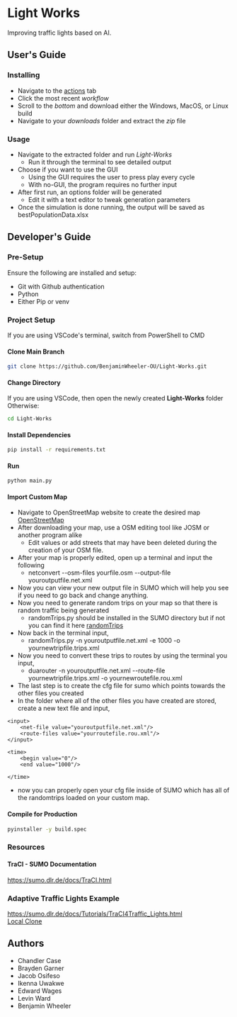 # Light Works

Improving traffic lights based on AI.

## User's Guide

### Installing
* Navigate to the [actions](https://github.com/BenjaminWheeler-OU/Light-Works/actions/) tab
* Click the most recent *workflow*
* Scroll to the *bottom* and download either the Windows, MacOS, or Linux build
* Navigate to your *downloads* folder and extract the *zip* file

### Usage
* Navigate to the extracted folder and run *Light-Works*
    * Run it through the terminal to see detailed output
* Choose if you want to use the GUI
    * Using the GUI requires the user to press play every cycle
    * With no-GUI, the program requires no further input
* After first run, an options folder will be generated
    * Edit it with a text editor to tweak generation parameters
* Once the simulation is done running, the output will be saved as bestPopulationData.xlsx

## Developer's Guide

### Pre-Setup
Ensure the following are installed and setup: 
* Git with Github authentication
* Python
* Either Pip or venv

### Project Setup
If you are using VSCode's terminal, switch from PowerShell to CMD

#### Clone Main Branch
```sh
git clone https://github.com/BenjaminWheeler-OU/Light-Works.git
```

#### Change Directory
If you are using VSCode, then open the newly created **Light-Works** folder  
Otherwise:
```sh
cd Light-Works
```

#### Install Dependencies
```sh
pip install -r requirements.txt
```

#### Run
```sh
python main.py
```
#### Import Custom Map
* Navigate to OpenStreetMap website to create the desired map [OpenStreetMap](https://www.openstreetmap.org)
* After downloading your map, use a OSM editing tool like JOSM or another program alike
    * Edit values or add streets that may have been deleted during the creation of your OSM file.
* After your map is properly edited, open up a terminal and input the following
    * netconvert --osm-files yourfile.osm --output-file youroutputfile.net.xml
* Now you can view your new output file in SUMO which will help you see if you need to go back and change anything.
* Now you need to generate random trips on your map so that there is random traffic being generated
   * randomTrips.py should be installed in the SUMO directory but if not you can find it here [randomTrips](https://github.com/eclipse-sumo/sumo/blob/main/tools/randomTrips.py)
* Now back in the terminal input,
    * randomTrips.py -n youroutputfile.net.xml  -e 1000 -o yournewtripfile.trips.xml
* Now you need to convert these trips to routes by using the terminal you input,
    * duarouter -n youroutputfile.net.xml --route-file yournewtripfile.trips.xml -o yournewroutefile.rou.xml
* The last step is to create the cfg file for sumo which points towards the other files you created
* In the folder where all of the other files you have created are stored, create a new text file and input, 
 <?xml version = "1.0" encoding="iso-8859-1"?>

<configuration xmlns:xsi="http://www.w3.org/2001/XMLSchema-instance" xsi:noNamespaceSchemaLocation="http://sumo.dlr.de/xsd/sumoConfiguration.xsd">

    <input>
        <net-file value="youroutputfile.net.xml"/>
        <route-files value="yourroutefile.rou.xml"/>
    </input>

    <time>
        <begin value="0"/>
        <end value="1000"/>

    </time>

</configuration>

* now you can properly open your cfg file inside of SUMO which has all of the randomtrips loaded on your custom map.


#### Compile for Production
```sh
pyinstaller -y build.spec
```

### Resources

#### TraCI - SUMO Documentation
https://sumo.dlr.de/docs/TraCI.html

### Adaptive Traffic Lights Example
https://sumo.dlr.de/docs/Tutorials/TraCI4Traffic_Lights.html  
[Local Clone](example/example.py)

## Authors

* Chandler Case
* Brayden Garner
* Jacob Osifeso
* Ikenna Uwakwe
* Edward Wages
* Levin Ward
* Benjamin Wheeler
